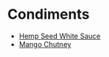# Condiments

* [Hemp Seed White Sauce](hemp-seed-white-sauce.md)
* [Mango Chutney](mango-chutney.md)
